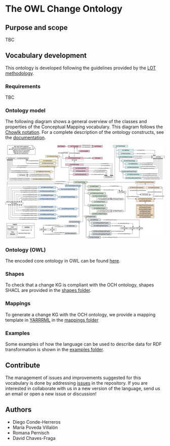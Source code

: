 # The OWL Change Ontology

## Purpose and scope

TBC


## Vocabulary development
This ontology is developed following the guidelines provided by the [LOT methodology](https://lot.linkeddata.es/). 

### Requirements
TBC

### Ontology model

The following diagram shows a general overview of the classes and properties of the Conceptual Mapping vocabulary. This diagram follows the [Chowlk notation](https://chowlk.linkeddata.es/notation.html). For a complete description of the ontology constructs, see the [documentation](http://w3id.org/def/och).

<p align="center"> 
 <img src="./diagrams/diagram.png?raw=true" alt="schema" width="950"/> 
</p>

### Ontology (OWL)
The encoded core ontology in OWL can be found [here](ontology/ontology.ttl). 

### Shapes
To check that a change KG is compliant with the OCH ontology, shapes SHACL are provided in the [shapes folder](shapes/).

### Mappings
To generate a change KG with the OCH ontology, we provide a mapping template in [YARRRML](https://w3id.org/kg-construct/yarrrml) in the [mappings folder](mappings/)

### Examples
Some examples of how the language can be used to describe data for RDF transformation is shown in the [examples folder](examples/).

## Contribute
The management of issues and improvements suggested for this vocabulary is done by addressing [issues]() in the repository. If you are interested in collaborate with us in a new version of the language, send us an email or open a new issue or discussion!

## Authors
* Diego Conde-Herreros
* María Poveda Villalón
* Romana Pernisch
* David Chaves-Fraga